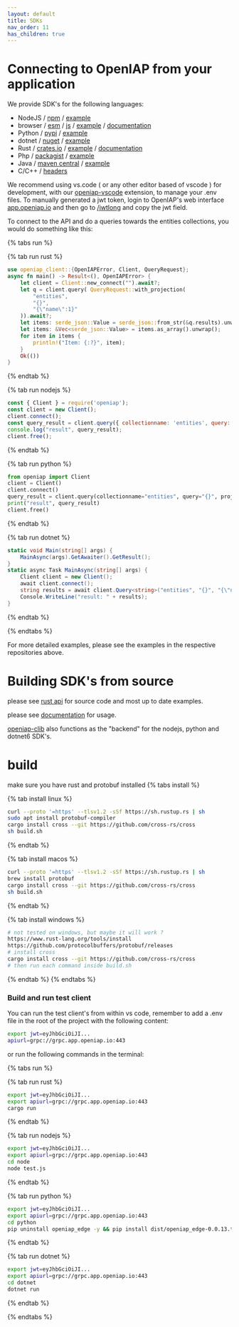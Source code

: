 ```yaml
---
layout: default
title: SDKs
nav_order: 11
has_children: true
---
```


# Connecting to OpenIAP from your application
We provide SDK's for the following languages:
- NodeJS / [npm](https://www.npmjs.com/package/openiap) / [example](https://github.com/skadefro/nodetest)
- browser / [esm](https://github.com/openiap/jsapi/tree/esm) / [js](https://github.com/openiap/jsapi) / [example](https://github.com/openiap/core-web/tree/v3) / [documentation](https://docs.openiap.io/docs/sdk/nodesdk/classes/openiap.html#constructor)
- Python / [pypi](https://pypi.org/project/openiap-edge/) / [example](https://github.com/openiap/pythontest)
- dotnet / [nuget](https://www.nuget.org/packages/OpenIAP/) / [example](https://github.com/skadefro/dotnettest)
- Rust / [crates.io](https://crates.io/crates/openiap-client) / [example](https://github.com/openiap/rustapi/tree/main/crates/cli) / [documentation](https://docs.rs/openiap-client/0.0.19/openiap_client/)
- Php / [packagist](https://packagist.org/packages/openiap/client) / [example](https://github.com/skadefro/phptest)
- Java / [maven central](https://central.sonatype.com/artifact/io.openiap/client) / [example](https://github.com/skadefro/javatest)
- C/C++ / [headers](https://raw.githubusercontent.com/openiap/rustapi/refs/heads/main/crates/clib/clib_openiap.h)

We recommend using vs.code ( or any other editor based of vscode ) for development, with our [openiap-vscode](https://marketplace.visualstudio.com/items?itemName=openiap.openiap-assistant) extension, to manage your .env files. To manually generated a jwt token, login to OpenIAP's web interface [app.openiap.io](https://app.openiap.io) and then go to [/jwtlong](https://app.openiap.io/jwtlong) and copy the jwt field.

To connect to the API and do a queries towards the entities collections, you would do something like this:

{% tabs run %}

{% tab run rust %}
```rust
use openiap_client::{OpenIAPError, Client, QueryRequest};
async fn main() -> Result<(), OpenIAPError> {
    let client = Client::new_connect("").await?;
    let q = client.query( QueryRequest::with_projection(
        "entities",
        "{}",
        "{\"name\":1}"
    )).await?;
    let items: serde_json::Value = serde_json::from_str(&q.results).unwrap();
    let items: &Vec<serde_json::Value> = items.as_array().unwrap();
    for item in items {
        println!("Item: {:?}", item);
    }
    Ok(())
}
```
{% endtab %}

{% tab run nodejs %}
```javascript
const { Client } = require('openiap');
const client = new Client();
client.connect();
const query_result = client.query({ collectionname: 'entities', query: '{}', projection: '{"name":1}' });
console.log("result", query_result);
client.free();
```
{% endtab %}

{% tab run python %}
```python
from openiap import Client
client = Client()
client.connect()
query_result = client.query(collectionname="entities", query="{}", projection="{\"name\": 1}")
print("result", query_result)
client.free()
```
{% endtab %}

{% tab run dotnet %}
```csharp
static void Main(string[] args) {
    MainAsync(args).GetAwaiter().GetResult();
}
static async Task MainAsync(string[] args) {
    Client client = new Client();
    await client.connect();
    string results = await client.Query<string>("entities", "{}", "{\"name\": 1}");
    Console.WriteLine("result: " + results);    
}
```
{% endtab %}

{% endtabs %}

For more detailed examples, please see the examples in the respective repositories above.


# Building SDK's from source

please see [rust api](https://github.com/openiap/rustapi/) for source code and most up to date examples.

please see [documentation](https://docs.rs/openiap-client/latest/openiap_client/) for usage.

[openiap-clib](https://crates.io/crates/openiap-clib) also functions as the "backend" for the nodejs, python and dotnet6 SDK's.

# build
make sure you have rust and protobuf installed
{% tabs install %}

{% tab install linux %}
```bash
curl --proto '=https' --tlsv1.2 -sSf https://sh.rustup.rs | sh
sudo apt install protobuf-compiler
cargo install cross --git https://github.com/cross-rs/cross
sh build.sh
```
{% endtab %}

{% tab install macos %}
```bash
curl --proto '=https' --tlsv1.2 -sSf https://sh.rustup.rs | sh
brew install protobuf
cargo install cross --git https://github.com/cross-rs/cross
sh build.sh
```
{% endtab %}

{% tab install windows %}
```bash
# not tested on windows, but maybe it will work ?
https://www.rust-lang.org/tools/install
https://github.com/protocolbuffers/protobuf/releases
# install cross
cargo install cross --git https://github.com/cross-rs/cross
# then run each command inside build.sh
```
{% endtab %}
{% endtabs %}

### Build and run test client
You can run the test client's from within vs code, remember to add a .env file in the root of the project with the following content:
```bash
export jwt=eyJhbGciOiJI...
apiurl=grpc://grpc.app.openiap.io:443
```
or run the following commands in the terminal:

{% tabs run %}

{% tab run rust %}
```bash
export jwt=eyJhbGciOiJI...
export apiurl=grpc://grpc.app.openiap.io:443
cargo run
```
{% endtab %}

{% tab run nodejs %}
```bash
export jwt=eyJhbGciOiJI...
export apiurl=grpc://grpc.app.openiap.io:443
cd node
node test.js
```
{% endtab %}

{% tab run python %}
```bash
export jwt=eyJhbGciOiJI...
export apiurl=grpc://grpc.app.openiap.io:443
cd python
pip uninstall openiap_edge -y && pip install dist/openiap_edge-0.0.13.tar.gz && python test.py
```
{% endtab %}

{% tab run dotnet %}
```bash
export jwt=eyJhbGciOiJI...
export apiurl=grpc://grpc.app.openiap.io:443
cd dotnet
dotnet run
```
{% endtab %}

{% endtabs %}
